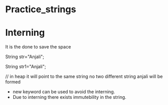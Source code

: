 # Practice_strings

# Interning 

It is the done to save the space


String str="Anjali";

String str1="Anjali";

// in heap it will point to the same string no  two different string anjali will be formed

* new keyword can be used to avoid the interning.
* Due to interning there exists immutebility in the string.
